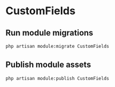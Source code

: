 # CustomFields



## Run module migrations

```sh
php artisan module:migrate CustomFields
```



## Publish module assets

```sh
php artisan module:publish CustomFields
```

